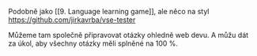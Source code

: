 Podobně jako [[9. Language learning game]], ale něco na styl https://github.com/jirkavrba/vse-tester

Můžeme tam společně připravovat otázky ohledně web devu. A můžu dát za úkol, aby všechny otázky měli splněné na 100 %.